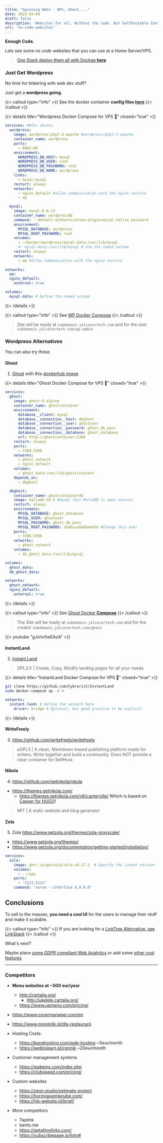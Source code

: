 ```yaml
---
title: "Spinning Webs - WPs, Ghost,..."
date: 2025-03-04
draft: false
description: 'Websites for all. Without the code. But Selfhostable Containers.'
url: 'no-code-websites'
---
```


**Enough Code.**

Lets see some *no code* websites that you can use at a Home Server/VPS.

> [One Stack deploy them all with Dockge **here**](https://github.com/JAlcocerT/Docker/blob/main/Z_Dockge/stacks/Webs/Compose.yaml)

### Just Get Wordpress

No time for tinkering with web dev stuff?

Just get a **wordpress going**.

{{< callout type="info" >}}
See the docker container **config files [here](https://github.com/JAlcocerT/Docker/tree/main/Web)**
{{< /callout >}}

{{< details title="Wordpress Docker Compose for VPS 📌" closed="true" >}}

```yml
services: ##for ubuntu
  wordpress:
    image: wordpress:php7.4-apache #wordpress:php7.1-apache
    container_name: wordpress
    ports:
      - 8082:80
    environment:
      WORDPRESS_DB_HOST: mysql
      WORDPRESS_DB_USER: root
      WORDPRESS_DB_PASSWORD: root
      WORDPRESS_DB_NAME: wordpress
    links:
      - mysql:mysql
    restart: always
    networks:
      - nginx_default #allow communication with the nginx service  
      - wp

  mysql:
    image: mysql:8.0.13
    container_name: wordpressdb
    command: --default-authentication-plugin=mysql_native_password
    environment:
      MYSQL_DATABASE: wordpress
      MYSQL_ROOT_PASSWORD: root
    volumes:
      - ~/Docker/wordpress/mysql-data:/var/lib/mysql
      #- mysql-data:/var/lib/mysql # Use the named volume
    restart: always
    networks:
      - wp #allow communication with the nginx service  
    
networks:
  wp:
  nginx_default:
    external: true

volumes:
  mysql-data: # Define the named volume
```

{{< /details >}}

{{< callout type="info" >}}
See [WP Docker Compose](https://github.com/JAlcocerT/Docker/blob/main/Web/CMS/Wordpress%20RPi%20Docker%20compose.yml)
{{< /callout >}}

> Site will be ready at `subdomain.jalcocertech.com` and for the user `subdomain.jalcocertech.com/wp-admin` 

### Wordpress Alternatives

You can also try these.

#### Ghost

1. [Ghost](https://fossengineer.com/selfhosting-ghost-docker/) with this [dockerhub image](https://hub.docker.com/_/ghost/tags)


{{< details title="Ghost Docker Compose for VPS 📌" closed="true" >}}

```yml
services:
  ghost:
    image: ghost:5-alpine
    container_name: ghostcontainer
    environment:
      database__client: mysql
      database__connection__host: dbghost
      database__connection__user: ghostuser
      database__connection__password: ghost_db_pass
      database__connection__database: ghost_database
      url: http://ghostcontainer:2368
    restart: always
    ports:
      - 2368:2368
    networks:
      - ghost_network
      - nginx_default
    volumes:
      - ghost_data:/var/lib/ghost/content
    depends_on:
      - dbghost

  dbghost:
    container_name: ghostcontainerdb
    image: mariadb:10.5 #mysql (but MariaDB is open source)
    restart: always
    environment:
      MYSQL_DATABASE: ghost_database
      MYSQL_USER: ghostuser
      MYSQL_PASSWORD: ghost_db_pass
      MYSQL_ROOT_PASSWORD: ubabuuuHaGba6nhX #Change this one!
    ports:
      - 3306:3306
    networks:
      - ghost_network
    volumes:
      - db_ghost_data:/var/lib/mysql

volumes:
  ghost_data:
  db_ghost_data:

networks:
  ghost_network:
  nginx_default:
    external: true  
```

{{< /details >}}

{{< callout type="info" >}}
See [Ghost Docker **Compose**](https://github.com/JAlcocerT/Docker/blob/main/Web/CMS/Ghost_Docker-compose.yaml)
{{< /callout >}}

> The Site will be ready at `subdomain.jalcocertech.com` and for the creator `subdomain.jalcocertech.com/ghost` 

<!-- 
https://www.youtube.com/watch?v=gJxhx5wEAzA
 -->

{{< youtube "gJxhx5wEAzA" >}}

#### InstantLand

2. [Instant Land](https://instant-land.cybrarist.com/installation/portainer.html)

> GPL3.0 | Create, Copy, Modify landing pages for all your needs 


{{< details title="InstantLand Docker Compose for VPS 📌" closed="true" >}}

```sh
git clone https://github.com/Cybrarist/InstantLand
sudo docker-compose up -d #
```

```yml
networks:
  instant-land: # Define the network here
    driver: bridge # Optional, but good practice to be explicit
```

{{< /details >}}


#### WriteFreely

3. https://github.com/writefreely/writefreely

> aGPL3 | A clean, Markdown-based publishing platform made for writers. Write together and build a community. Does NOT provide a clear container for SelfHost.

#### Nikola

4. https://github.com/getnikola/nikola

* https://themes.getnikola.com/
  * https://themes.getnikola.com/v8/canterville/ Which is based on [Casper for HUGO](https://github.com/vjeantet/hugo-theme-casper/)!

> MIT | A static website and blog generator

#### Zola

5. Zola https://www.getzola.org/themes/zola-grayscale/

* https://www.getzola.org/themes/
* https://www.getzola.org/documentation/getting-started/installation/


```yml
services:
  zola:
    image: ghcr.io/getzola/zola:v0.17.2  # Specify the latest version
    volumes:
      - .:/app
    ports:
      - "1111:1111"
    command: "serve --interface 0.0.0.0"
```

## Conclusions

To sell to the masses, **you need a cool UI** for the users to manage their stuff and make it scalable.

{{< callout type="info" >}}
If you are looking for a [LinkTree Alternative, see LinkStack](https://jalcocert.github.io/JAlcocerT/linktree-web-alternative/)
{{< /callout >}}

What's next?

Maybe place [some GDPR compliant Web Analytics](https://github.com/JAlcocerT/Docker/tree/main/Web/Analytics) or add some [other cool features](https://jalcocert.github.io/JAlcocerT/create-your-website/#features-for-webs)

<!-- 
* Weddings...
* bodas.net

http://divephiphiisland.com/ -->

<!-- * Proposed: bogusiabachata.pro -->
<!-- 
ecommerce
https://polkabikes.pl/ -->

<!-- More ppl to help - future CLIENTS

* you dont need to pay for wordpress themes, its already there and it works
  * https://generatepress.com/pricing/

* Pablo Couto - https://www.buildingfuturecapital.com/

https://web-check.xyz/check/https%3A%2F%2Fwww.buildingfuturecapital.com%2F

Registry Expiry Date - 26 April 2025

https://quadscadiz.com/

* Sofia - zofienkagram
  * https://wnba.pl/ - another wordpress (good looking)
  * monika ciolkowska - monikacio
    * https://monikaciolkowska.portfoliobox.net/
    * Using the low tier without domain of https://www.portfoliobox.net/pricing (46$/y)
      * Interesting section with a table comparing services and faq (go below)

* Gym Trainer - https://trenujswiadomie.pl/kokpit/

* ecommerce - https://outficik.pl/

---

To try Astro+Ghost headlessCMS as described 
https://jalcocert.github.io/JAlcocerT/blog/dev-in-docker/#gatsby

-->
---

### Competitors

* **Menu websites at ~500 eur/year**
  * http://cartalia.org/
    * http://ukelele.cartalia.org/
  * https://www.upmenu.com/pricing/
* https://www.covermanager.com/en
* https://www.mojstolik.pl/dla-restauracji

* Hosting Costs:
  * https://banahosting.com/web-hosting ~5eur/month
  * https://webtolearn.pl/cennik ~20eur/month

* Customer management systems
  * https://wakems.com/index.php
  * https://clubspeed.com/pricing/

* Custom websites
  * https://zeon.studio/estimate-project
  * https://hormigasenlanube.com/
  * https://lyk-website.pl/brief/

* More competitors
  * Taplink
  * bento.me
  * https://getallmylinks.com/
  * https://subscribepage.io/listy#